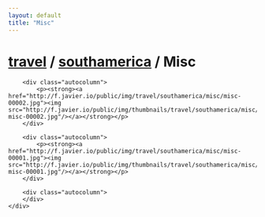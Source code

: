 ```yaml
---
layout: default
title: "Misc"
---
```


<h1 class="page" style="padding-left:0%;"><a href="/travel.html">travel</a> / <a href="/travel/southamerica.html">southamerica</a> / Misc</h1>
<div class="page">
    <div class="autowide">
        <div class="autocolumn">
        </div>

        <div class="autocolumn">
            <p><strong><a href="http://f.javier.io/public/img/travel/southamerica/misc/misc-00002.jpg"><img src="http://f.javier.io/public/img/thumbnails/travel/southamerica/misc/thumbnail-misc-00002.jpg"/></a></strong></p>
        </div>

        <div class="autocolumn">
            <p><strong><a href="http://f.javier.io/public/img/travel/southamerica/misc/misc-00001.jpg"><img src="http://f.javier.io/public/img/thumbnails/travel/southamerica/misc/thumbnail-misc-00001.jpg"/></a></strong></p>
        </div>

        <div class="autocolumn">
        </div>
    </div>
</div>
